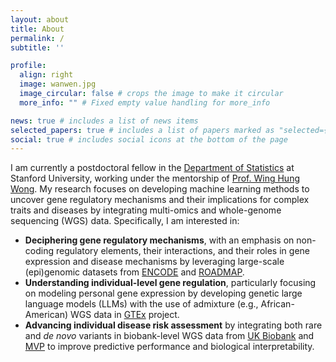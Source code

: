 ```yaml
---
layout: about
title: About
permalink: /
subtitle: ''

profile:
  align: right
  image: wanwen.jpg
  image_circular: false # crops the image to make it circular
  more_info: "" # Fixed empty value handling for more_info

news: true # includes a list of news items
selected_papers: true # includes a list of papers marked as "selected={true}"
social: true # includes social icons at the bottom of the page
---
```


I am currently a postdoctoral fellow in the [Department of Statistics](https://statistics.stanford.edu) at Stanford University, working under the mentorship of [Prof. Wing Hung Wong](https://statistics.stanford.edu/people/wing-hung-wong). My research focuses on developing machine learning methods to uncover gene regulatory mechanisms and their implications for complex traits and diseases by integrating multi-omics and whole-genome sequencing (WGS) data. Specifically, I am interested in:

- **Deciphering gene regulatory mechanisms**, with an emphasis on non-coding regulatory elements, their interactions, and their roles in gene expression and disease mechanisms by leveraging large-scale (epi)genomic datasets from [ENCODE](https://www.encodeproject.org) and [ROADMAP](https://egg2.wustl.edu/roadmap/web_portal/index.html).
- **Understanding individual-level gene regulation**, particularly focusing on modeling personal gene expression by developing genetic large language models (LLMs) with the use of admixture (e.g., African-American) WGS data in [GTEx](https://gtexportal.org/home/) project.
- **Advancing individual disease risk assessment** by integrating both rare and <i>de novo</i> variants in biobank-level WGS data from [UK Biobank](https://www.ukbiobank.ac.uk) and [MVP](https://www.mvp.va.gov/pwa/) to improve predictive performance and biological interpretability.
